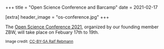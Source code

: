 +++
title = "Open Science Conference and Barcamp"
date = 2021-02-17

[extra]
header_image = "os-conference.jpg"
+++

The [Open Science Conference 2021](https://www.open-science-conference.eu), organized by our founding member ZBW, will take place on Febuary 17th to 19th.

<small class="text-muted">Image credit: <a href="https://commons.wikimedia.org/wiki/File:Barcamp_Open_Science_2019-35.jpg">CC-BY-SA Ralf Rebmann</a></small>
